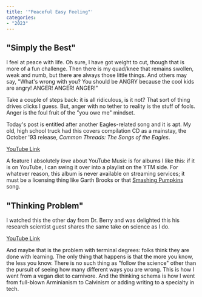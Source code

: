 ```yaml
---
title: '"Peaceful Easy Feeling"'
categories:
- "2023"
---
```


## "Simply the Best"

I feel at peace with life.  Oh sure, I have got weight to cut, though that is more of a fun challenge. Then there is my quad/knee that remains swollen, weak and numb, but there are always those little things.  And others may say, "What's wrong with you? You should be ANGRY because the cool kids are angry!  ANGER!  ANGER!  ANGER!"  

Take a couple of steps back: it is all ridiculous, is it not?  That sort of thing drives clicks I guess.  But, anger with no tether to reality is the stuff of fools.  Anger is the foul fruit of the "you owe me" mindset.  

Today's post is entitled after another Eagles-related song and it is apt.  My old, high school truck had this covers compilation CD as a mainstay, the October '93 release, *Common Threads: The Songs of the Eagles*.

[YouTube Link](https://www.youtube.com/watch?v=z6hPBWffM2I)

A feature I absolutely *love* about YouTube Music is for albums I like this: if it is on YouTube, I can swing it over into a playlist on the YTM side.  For whatever reason, this album is never available on streaming services; it must be a licensing thing like Garth Brooks or that [Smashing Pumpkins](https://music.youtube.com/watch?v=T69Yk6IccL0&feature=share) song.

## "Thinking Problem"

I watched this the other day from Dr. Berry and was delighted this his research scientist guest shares the same take on science as I do.  

[YouTube Link](https://www.youtube.com/watch?v=JSHAmK-0duM)

And maybe that is the problem with terminal degrees: folks think they are done with learning.  The only thing that happens is that the more you know, the less you know.  There is no such thing as "follow the science" other than the pursuit of seeing how many different ways you are wrong.  This is how I went from a vegan diet to carnivore.  And the thinking schema is how I went from full-blown Arminianism to Calvinism or adding writing to a specialty in tech.